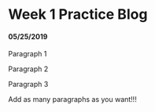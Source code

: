 # Week 1 Practice Blog
#### 05/25/2019

Paragraph 1

Paragraph 2

Paragraph 3

Add as many paragraphs as you want!!!